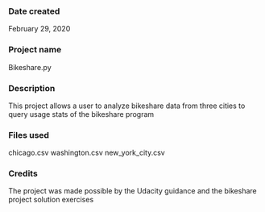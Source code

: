 ### Date created
February 29, 2020

### Project name
Bikeshare.py


### Description
This project allows a user to analyze bikeshare data from three cities
to query usage stats of the bikeshare program

### Files used
chicago.csv
washington.csv
new_york_city.csv

### Credits
The project was made possible by the Udacity guidance and the bikeshare
project solution exercises
